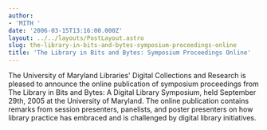 ```yaml
---
author:
- 'MITH '
date: '2006-03-15T13:16:00.000Z'
layout: ../../layouts/PostLayout.astro
slug: the-library-in-bits-and-bytes-symposium-proceedings-online
title: 'The Library in Bits and Bytes: Symposium Proceedings Online'
---
```


The University of Maryland Libraries' Digital Collections and Research is pleased to announce the online publication of symposium proceedings from The Library in Bits and Bytes: A Digital Library Symposium, held September 29th, 2005 at the University of Maryland. The online publication contains remarks from session presenters, panelists, and poster presenters on how library practice has embraced and is challenged by digital library initiatives.